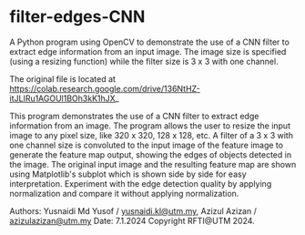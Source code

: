 # filter-edges-CNN
A Python program using OpenCV to demonstrate the use of a CNN filter to extract edge information from an input image. The image size is specified (using a resizing function) while the filter size is 3 x 3 with one channel.

The original file is located at
    https://colab.research.google.com/drive/136NtHZ-itJLIRu1AGOUl1BOh3kK1hJX_

This program demonstrates the use of a CNN filter to extract edge information from an image. 
The program allows the user to resize the input image to any pixel size, like 320 x 320, 128 x 128, etc. 
A filter of a 3 x 3 with one channel size is convoluted to the input image of the feature image to 
generate the feature map output, showing the edges of objects detected in the image. 
The original input image and the resulting feature map are shown using Matplotlib's 
subplot which is shown side by side for easy interpretation. Experiment with the edge detection quality 
by applying normalization and compare it without applying normalization.

Authors: Yusnaidi Md Yusof / yusnaidi.kl@utm.my, 
         Azizul Azizan / azizulazizan@utm.my
Date: 7.1.2024
Copyright RFTI@UTM 2024.
